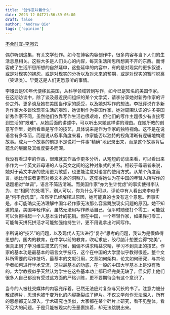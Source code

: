 ```yaml
---
title: '创作意味着什么'
date: 2023-12-04T21:56:39-05:00
draft: false
author: "Andrew Qie"
tags: ['opinion']
---
```


[不合时宜-李翊云](https://www.xiaoyuzhoufm.com/episode/656c95f136f7c4e74e2a2469?s=eyJ1IjoiNjA5NWFkZTNlMGY1ZTcyM2JiMWYzZWZjIn0%3D)

偶尔听到这集，有关文学创作。如今在博客内容创作中，很多内容与当下人们的生活息息相关。这些大多是人们关心的内容，每天生活所思所想离不开的东西。而博客成了生活所思所想的自然延申，这些延申的内容中，有的是对现实的更多叙述，或是对现实的抱怨，或是对现实的分析以及对未来的预期，或是对现实的暂时脱离（笑话类）。毕竟这是人们更愿意听的事情。

李翊云是90年代便移民美国，从科学领域转到写作，如今已是知名的美国作家。在这期访谈中，除了谈及最近民间组织的某个文学奖，请李分享她对新秀作家的评价之外，更多谈及她在美国当作家的感受，以及她对写作的想法。李批评说许多新秀作家大多谈论现实生活的艰难，她谈到作为美国作家，她对周围认识的许多美国新秀作家不同，虽然他们依靠写作生活也很艰难，但他们的写作主题很少有直接写到生活的“艰难”。从她后面的讲述中，可以听出来她这样讲的理由。在她所教的创意写作里，她所看重是写作的技艺，具体说来是作为作家的独特视角。这不是在说语言有多华丽，而是说从叙事角度来看，作家能否以独特的视角清晰有逻辑地构建故事。成为一个故事的前提不是说将一件事“精确”地记录出来，而是这个故事背后蕴含的层面及其维度要多而深。

我没有看过李的作品，很难就其作品作更多分析，从短短的访谈来看，可以看出来李作为一个英文非母语的人与英文之间的这种对象式的关系。相较于母语者来说，她对于英文本身的使用更为敏感，也更能注意对语言的使用方式。从某个角度而言，她比母语者更有对英文本身的洞察力。这使得她认为在中国的年轻人所写作的话题相对“单调”，语言不简洁清晰。而美国作家“亦为生计忧虑”的事实使得李认为，在“相同”的处境下，别人可以，你为什么不可以。评论中有人看出来李似乎是“何不食肉糜”，虽然李已经解释过原因，她可能真的也没有这个意思。但事实是，李可能确实无法理解中国年轻作家无法那么容易跳脱现实问题的原因。她不知道的是，美国年轻作家，虽然无法用写作养活自己，但平时随便打个零工，可能就可以负担得起一个人基本生计的花销。但在中国，一个年轻作家，如果靠打零工，可能每天拼死拼活才可能勉强维持生计，更不用说拿出时间写作。

李所说的“技艺”的问题，以及现代人无法进行“复杂”思考的问题，我认为是很值得思想的。国内的教育，在中学以前的教育，吹毛求疵，绞尽脑汁想要变得“完美”。但真正到了学习维生技艺的时候，偏偏不讲求精益求精，学习不到真正的技艺。作家的基本功是最基本的语言文字技巧，这个在中国的大学里似乎教得很差。整个文科所需要的写作技巧，最基本的文献引用，文章如何架构，论文如何研究，与其他学者如何进行学术交流，这些最基本的功底，在一般的中国大学基本上是没有教的。大学教授似乎天然认为学生在这些基本功上都已经完美无缺了，但实际上他们很多人自己都没有受过这方面的严格训练，更不要期待会有这个意识了。

当今的人被社交媒体的内容充斥着，已然无法应对复杂与冗长的书了。注意力被分散成碎片，思想也被千变万化的内容撕裂成了碎片。不仅文学创作无法深入，所有的思想都无法深入。学术研究也类似，大家都在某个碎片上研究，看不见整体，看不见大的问题。于是只能被现实的丑恶裹挟着，却无法跳脱出来。